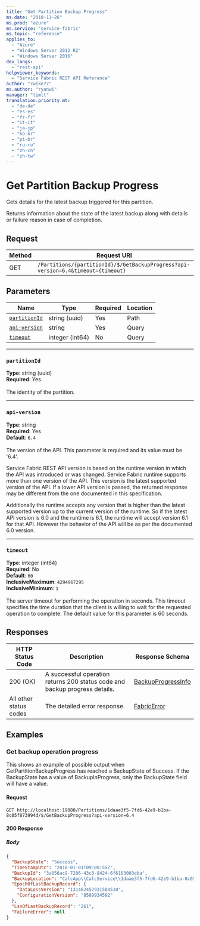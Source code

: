 ```yaml
---
title: "Get Partition Backup Progress"
ms.date: "2018-11-26"
ms.prod: "azure"
ms.service: "service-fabric"
ms.topic: "reference"
applies_to: 
  - "Azure"
  - "Windows Server 2012 R2"
  - "Windows Server 2016"
dev_langs: 
  - "rest-api"
helpviewer_keywords: 
  - "Service Fabric REST API Reference"
author: "rwike77"
ms.author: "ryanwi"
manager: "timlt"
translation.priority.mt: 
  - "de-de"
  - "es-es"
  - "fr-fr"
  - "it-it"
  - "ja-jp"
  - "ko-kr"
  - "pt-br"
  - "ru-ru"
  - "zh-cn"
  - "zh-tw"
---
```

# Get Partition Backup Progress
Gets details for the latest backup triggered for this partition.

Returns information about the state of the latest backup along with details or failure reason in case of completion.


## Request
| Method | Request URI |
| ------ | ----------- |
| GET | `/Partitions/{partitionId}/$/GetBackupProgress?api-version=6.4&timeout={timeout}` |


## Parameters
| Name | Type | Required | Location |
| --- | --- | --- | --- |
| [`partitionId`](#partitionid) | string (uuid) | Yes | Path |
| [`api-version`](#api-version) | string | Yes | Query |
| [`timeout`](#timeout) | integer (int64) | No | Query |

____
### `partitionId`
__Type__: string (uuid) <br/>
__Required__: Yes<br/>
<br/>
The identity of the partition.

____
### `api-version`
__Type__: string <br/>
__Required__: Yes<br/>
__Default__: `6.4` <br/>
<br/>
The version of the API. This parameter is required and its value must be '6.4'.

Service Fabric REST API version is based on the runtime version in which the API was introduced or was changed. Service Fabric runtime supports more than one version of the API. This version is the latest supported version of the API. If a lower API version is passed, the returned response may be different from the one documented in this specification.

Additionally the runtime accepts any version that is higher than the latest supported version up to the current version of the runtime. So if the latest API version is 6.0 and the runtime is 6.1, the runtime will accept version 6.1 for that API. However the behavior of the API will be as per the documented 6.0 version.


____
### `timeout`
__Type__: integer (int64) <br/>
__Required__: No<br/>
__Default__: `60` <br/>
__InclusiveMaximum__: `4294967295` <br/>
__InclusiveMinimum__: `1` <br/>
<br/>
The server timeout for performing the operation in seconds. This timeout specifies the time duration that the client is willing to wait for the requested operation to complete. The default value for this parameter is 60 seconds.

## Responses

| HTTP Status Code | Description | Response Schema |
| --- | --- | --- |
| 200 (OK) | A successful operation returns 200 status code and backup progress details.<br/> | [BackupProgressInfo](sfclient-model-backupprogressinfo.md) |
| All other status codes | The detailed error response.<br/> | [FabricError](sfclient-model-fabricerror.md) |

## Examples

### Get backup operation progress

This shows an example of possible output when GetPartitionBackupProgress has reached a BackupState of Success.  If the BackupState has a value of BackupInProgress, only the BackupState field will have a value.

#### Request
```
GET http://localhost:19080/Partitions/1daae3f5-7fd6-42e9-b1ba-8c05f873994d/$/GetBackupProgress?api-version=6.4
```

#### 200 Response
##### Body
```json
{
  "BackupState": "Success",
  "TimeStampUtc": "2018-01-01T09:00:55Z",
  "BackupId": "3a056ac9-7206-43c3-8424-6f6103003eba",
  "BackupLocation": "CalcApp\\CalcService\\1daae3f5-7fd6-42e9-b1ba-8c05f873994d\\2018-01-01 09.00.55.zip",
  "EpochOfLastBackupRecord": {
    "DataLossVersion": "131462452931584510",
    "ConfigurationVersion": "8589934592"
  },
  "LsnOfLastBackupRecord": "261",
  "FailureError": null
}
```

